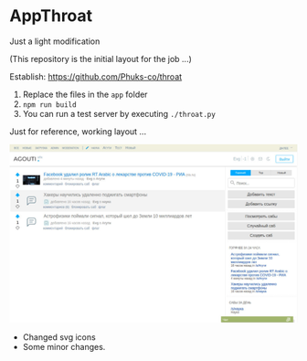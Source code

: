 # AppThroat
Just a light modification

(This repository is the initial layout for the job ...)

Establish: https://github.com/Phuks-co/throat

1. Replace the files in the `app` folder
2. `npm run build`
3. You can run a test server by executing `./throat.py`

Just for reference, working layout ...

<img src="n-agouti.jpg" alt="agouti.jpg">

* Changed svg icons
* Some minor changes.
